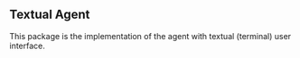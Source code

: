 ## Textual Agent

This package is the implementation of the agent with textual (terminal) user interface.
